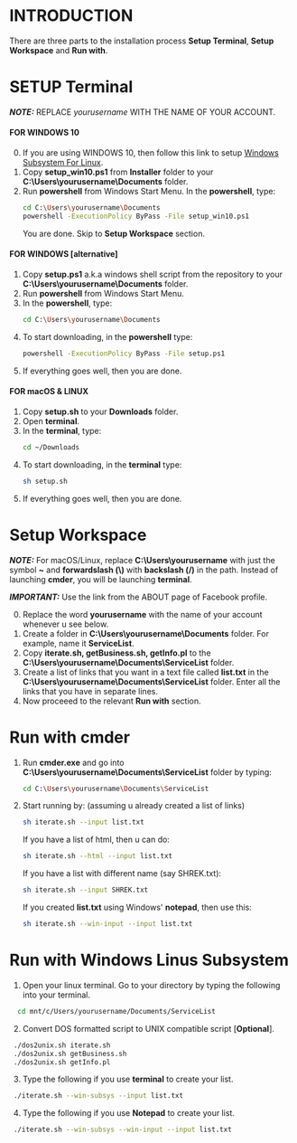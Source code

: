INTRODUCTION
======

There are three parts to the installation process **Setup Terminal**, **Setup Workspace** and  **Run with**. 


SETUP Terminal
=================
***NOTE:*** REPLACE *yourusername*  WITH THE NAME OF YOUR ACCOUNT.

#### FOR WINDOWS 10
0. If you are using WINDOWS 10, then follow this link to setup [Windows Subsystem For Linux](https://docs.microsoft.com/en-us/windows/wsl/install-win10 "Windows Subsystem For Linux").
1. Copy **setup_win10.ps1** from **Installer** folder to your **C:\Users\yourusername\Documents** folder.
2. Run **powershell** from Windows Start Menu. In the **powershell**, type:
   ```bash
   cd C:\Users\yourusername\Documents
   powershell -ExecutionPolicy ByPass -File setup_win10.ps1
   ```
   You are done. Skip to **Setup Workspace** section.
   
#### FOR WINDOWS [alternative]
1. Copy **setup.ps1** a.k.a windows shell script from the repository  to your **C:\Users\yourusername\Documents** folder.
2. Run **powershell** from Windows Start Menu.
3. In the **powershell**, type:
   ```bash
   cd C:\Users\yourusername\Documents
   ```
4. To start downloading, in the **powershell** type:
   ```bash
   powershell -ExecutionPolicy ByPass -File setup.ps1
   ```
5. If everything goes well, then you are done.



#### FOR macOS & LINUX

1. Copy **setup.sh** to your **Downloads** folder.
2. Open **terminal**.
3. In the **terminal**, type:
   ```bash
   cd ~/Downloads
   ```
4. To start downloading, in the **terminal** type:
   ```bash
   sh setup.sh
   ```
5. If everything goes well, then you are done.


Setup Workspace
=======

***NOTE:*** For macOS/Linux, replace **C:\Users\yourusername** with just the symbol **~** and **forwardslash (\\)** with **backslash (/)** in the path. Instead of launching **cmder**, you will be launching **terminal**.
      
***IMPORTANT:*** Use the link from the ABOUT page of Facebook profile.

0. Replace the word **yourusername**  with the name of your account whenever u see below.
1. Create a folder in **C:\Users\yourusername\Documents** folder. For example, name it **ServiceList**.
2. Copy **iterate.sh, getBusiness.sh, getInfo.pl** to the **C:\Users\yourusername\Documents\ServiceList** folder.
3. Create a list of links that you want in a text file called **list.txt** in the **C:\Users\yourusername\Documents\ServiceList** folder.
   Enter all the links that you have in separate lines.
4. Now proceeed to the relevant **Run with** section.

 Run with cmder
=======
1. Run **cmder.exe** and go into **C:\Users\yourusername\Documents\ServiceList** folder by typing:
    ```bash
    cd C:\Users\yourusername\Documents\ServiceList
    ```
2. Start running by: (assuming u already created a list of links)
   ```bash
   sh iterate.sh --input list.txt
   ```
   If you have a list of html, then u can do:
   ```bash
   sh iterate.sh --html --input list.txt
   ```
   If you have a list with different name (say SHREK.txt):
   ```bash
   sh iterate.sh --input SHREK.txt
   ```
   If you created **list.txt** using Windows' **notepad**, then use this:
   ```bash
   sh iterate.sh --win-input --input list.txt
   ```
   
 Run with Windows Linus Subsystem
=======
  1. Open your linux terminal. Go to your directory by typing the following into your terminal.
  ```bash
    cd mnt/c/Users/yourusername/Documents/ServiceList
  ```
  2. Convert DOS formatted script to UNIX compatible script [**Optional**].
  ```bash
   ./dos2unix.sh iterate.sh
   ./dos2unix.sh getBusiness.sh
   ./dos2unix.sh getInfo.pl
   ```   
  3. Type the following if you use **terminal** to create your list.
  ```bash
   ./iterate.sh --win-subsys --input list.txt
   ``` 
  4. Type the following if you use **Notepad** to create your list.
  ```bash
   ./iterate.sh --win-subsys --win-input --input list.txt
   ``` 
